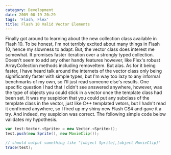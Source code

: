 ```yaml
---
category: Development
date: 2009-08-19 20:29
tags: 'Flash, Flex'
title: Flash 10 Valid Vector Elements
---
```


Finally got around to learning about the new collection class available
in Flash 10. To be honest, I'm not terribly excited about many things in
Flash 10, hence my slowness to adapt. But, the vector class does
interest me somewhat. It promises faster iteration over a strongly typed
collection. Doesn't seem to add any other handy features however, like
Flex's robust ArrayCollection methods including removeItem. But alas. As
for it being faster, I have heard talk around the internets of the
vector class only being significantly faster with simple types, but I'm
way too lazy to any informal benchmarks of my own, so I'll just read
someone else's results. One specific question I had that I didn't see
answered anywhere, however, was the type of objects you could stick in a
vector once the template class had been set. It was my suspicion that
you could put any subclass of the template class in the vector, just
like C++ templated vetors, but I hadn't read it confirmed anywhere, so I
fired up my shiny new Flash CS4 and gave it a try. And indeed, my
suspicion was correct. The following simple code below validates my
hypothesis.

```actionscript
var test:Vector.<Sprite> = new Vector.<Sprite>();
test.push(new Sprite(), new MovieClip());

// should output something like "[object Sprite],[object MovieClip]"
trace(test);
```
